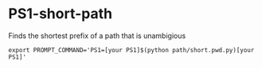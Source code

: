 # PS1-short-path

Finds the shortest prefix of a path that is unambigious

`export PROMPT_COMMAND='PS1=[your PS1]$(python path/short.pwd.py)[your PS1]'`

